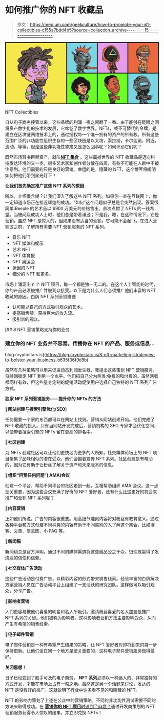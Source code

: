 # 如何推广你的 NFT 收藏品

> 原文：<https://medium.com/geekculture/how-to-promote-your-nft-collectibles-c155a7bdd4b5?source=collection_archive---------15----------------------->

![](img/be42fee20110a7cd4edacea435c03c6d.png)

NFT Collectibles

自从电子商务接管以来，这些品牌的利润一夜之间翻了一番。由于能够在眨眼之间将资产数字化的技术的发展，它席卷了数字世界。NFTs，或不可替代的令牌，是建立在区块链网络技术上的，通过授权每一个唯一拥有的资产的所有权。所有这些范围广泛的非功能性组织生存的一些区块链是以太坊，索拉纳，卡尔达诺，附近，流动，等等。但是这些非功能性肿瘤又是怎么回事呢？如何识别它们呢？

既然市场背书巨额资产，就叫[**NFT 集合**](https://www.appdupe.com/nft-collections-marketing?utm_source=Medium&utm_medium=Blog&utm_campaign=Ishwaran) 。这些震撼世界的 NFT 收藏品是迈向科技发达环境的又一步。很多艺术家和创作者分散在四周，有些不可能在人群中不被注意到。他们需要的只是良好的营销。幸运的是，隐藏的 NFT，这个博客将阐明如何把他们带到聚光灯下！

**让我们首先确定推广这些 NFT 系列的原因**

所以，介绍很含糊？让我们深入了解这些 NFT 系列。如果你一直在互联网上，你一定知道市场正在接近辉煌的成功。“如何”这个问题似乎总是会突然出现。答案很简单:Beeple 的艺术品以 6900 万美元的价格售出，首次点燃了 NFTs 的一线希望。当被问及成功人士时，他们总是带着谦逊；不是我。嗯，在这种情况下，它是营销。虽然 NFT 是惊人的，但如果没有适当的营销，它可能不会起飞。在进入营销区之前，了解所有需要 NFT 营销服务的 NFT 系列。

*   音乐 NFT
*   NFT 媒体和娱乐
*   艺术 NFT
*   NFT 体育报
*   NFT 奥运会
*   迷因的 NFT
*   细分的 NFT 和更多。

市场上涌现出 n 个 NFT 项目，每一个都是独一无二的。在这个人工智能的时代，你的产品必须被推广并被观众接受。以下是为什么人们必须推广他们丰富的 NFT 收藏的原因。白牌 NFT 系列营销赠送

*   认可能以自己的方式吸引观众的艺术。
*   提高销售额，获得巨大的收入流。
*   吸引新的观众。

[](https://blog.cryptostars.is/8-nft-marketing-strategies-to-bolster-your-business-b635f36f9d9b) [## 8 NFT 营销策略支持你的业务

### 建立你的 NFT 业务并不容易。传播你在 NFT 的产品、服务或信息…

blog.cryptostars.is](https://blog.cryptostars.is/8-nft-marketing-strategies-to-bolster-your-business-b635f36f9d9b) 

虽然有几种策略可以用来促进动态利润发生器，我提出这些策划 NFT 营销服务，将赎回锁定 NFT 到另一个水平。他们把自己分为两类:免费的和付费的。虽然两者都同样有效，但这些量身定制的促销活动促使用户选择自己独特的 NFT 系列广告方式。

**独家 NFT 系列营销服务——提升你的 NFTs 的方法**

📌**网站创建与搜索引擎优化(SEO)**

任何需要一个家的东西都可以在网站上找到。营销从网站创建开始。他们完成了 NFT 收藏的投入。只有当网站开发完成后，营销机构的 SEO 专家才会优化空间，以便带着搜索引擎的 NFTs 留在更高的排名中。

📌**社区创建**

为 NFTs 创建社区可以让他们更快地为更多的人所知。社交媒体论坛上的 NFT 项目聚集了品味相似的潜在受众，他们会围着宣传 NFT 系列。社区创建是有帮助的，因为它有助于让粉丝了解关于资产和未来版本的信息。

📌**组织“问我任何问题”( AMA)会议**

创建一个平台，帮助不同平台的社区走到一起，互相帮助组织 AMA 会议。这一点至关重要，因为这些会议充满了好奇的 NFT 爱好者，还有什么比这更好的机会来推广和营销 NFT 系列呢？

📌**内容营销**

正如他们所说，广告的内容很重要。用高细节雕刻内容将对粉丝有教育意义。通过各种平台和方式创建不同种类的内容有助于不同类别的人了解这个集合，比如博客、文章、信息图、小 FAQ 等。

📌**新闻稿**

新闻稿总是官方声明。通过不同的媒体渠道将这些藏品公之于众，很快就赢得了发烧友的信任和信赖。

📌**社交媒体广告活动**

这些广告活动是付费广告，以精彩内容的形式带来销售线索。经验丰富的白牌解决方案营销人员在广告活动平台上组建了一支活跃的研究团队。这样做可以吸引观众，分享广告。

📌**影响者营销**

人们更容易被他们喜爱的明星和名人所吸引。邀请粉丝喜爱的名人加盟是推广 NFT 系列的关键。他们被称为影响者，这种影响者营销方法主要影响受众，从而产生有希望的销售线索。

📌**电子邮件营销**

电子邮件营销是一种有希望产生结果的策略，让 NFT 爱好者对即将到来的每一步保持更新。让他们坐在同一个地方是至关重要的，这种电子邮件营销服务做得最好。

**关闭思想！**

日子已经变到了触手可及的电子商务。 **NFT 系列**必须以一种迷人的、非常独特的方式开发，才能在市场上占有一席之地。虽然这是另一个话题来讨论，发达的 NFT 是没有好的推广。这就说明了行业中许多看不见的和隐藏的 NFT。

NFT 的影响力策划了上述在公众中的营销策略。不同的非功能性测试需要不同的方法来取得成功。在 [**营销你的 NFT 项目**时遇到了麻烦？](https://www.appdupe.com/nft-marketing-services?utm_source=Medium&utm_medium=Blog&utm_campaign=Ishwaran)通过开发商策划的 NFT 营销服务获得令人惊叹的结果，并立即兑换 NFTs！